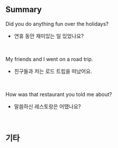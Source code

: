 ## Summary

Did you do anything fun over the holidays?
- 연휴 동안 재미있는 일 있었나요?

<br>

My friends and I went on a road trip.
- 친구들과 저는 로드 트립을 떠났어요.

<br>

How was that restaurant you told me about?
- 말씀하신 레스토랑은 어땠나요?

<br>

## 기타
